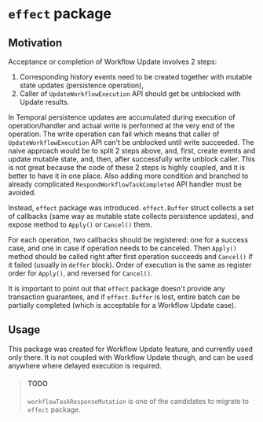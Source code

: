 # `effect` package

## Motivation
Acceptance or completion of Workflow Update involves 2 steps:
1. Corresponding history events need to be created together with mutable state updates (persistence operation),
2. Caller of `UpdateWorkflowExecution` API should get be unblocked with Update results.

In Temporal persistence updates are accumulated during execution of operation/handler and actual
write is performed at the very end of the operation. The write operation can fail which means
that caller of `UpdateWorkflowExecution` API can't be unblocked until write succeeded. The naive
approach would be to split 2 steps above, and, first, create events and update mutable state, and, then,
after successfully write unblock caller. This is not great because the code of these 2 steps is highly
coupled, and it is better to have it in one place. Also adding more condition and branched
to already complicated `RespondWorkflowTaskCompleted` API handler must be avoided. 

Instead, `effect` package was introduced. `effect.Buffer` struct collects a set of callbacks
(same way as mutable state collects persistence updates), and expose method to `Apply()` or `Cancel()`
them.

For each operation, two callbacks should be registered: one for a success case, and one in case if
operation needs to be canceled. Then `Apply()` method should be called right after first operation
succeeds and `Cancel()` if it failed (usually in `deffer` block). Order of execution is the same
as register order for `Apply()`, and reversed for `Cancel()`.

It is important to point out that `effect` package doesn't provide any transaction guarantees,
and if `effect.Buffer` is lost, entire batch can be partially completed (which is acceptable
for a Workflow Update case).  

## Usage
This package was created for Workflow Update feature, and currently used only there. It is not coupled
with Workflow Update though, and can be used anywhere where delayed execution is required. 

> #### TODO
> `workflowTaskResponseMutation` is one of the candidates to migrate to `effect` package.
